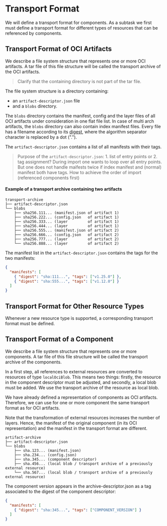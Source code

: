 # Transport Format

We will define a transport format for components. 
As a subtask we first must define a transport format for different types of resources that can be referenced by 
components.

## Transport Format of OCI Artifacts

We describe a file system structure that represents one or more OCI artifacts.
A tar file of this file structure will be called the transport archive of the OCI artifacts.

> Clarify that the containing directory is not part of the tar file.

The file system structure is a directory containing:

- an `artifact-descriptor.json` file
- and a `blobs` directory.

The `blobs` directory contains the manifest, config and the layer files of all OCI artifacts under consideration
in one flat file list. In case of multi arch artifacts, the `blobs` directory can also contain index manifest files.
Every file has a filename according to its
[digest](https://github.com/opencontainers/image-spec/blob/main/descriptor.md#digests), 
where the algorithm separator character is replaced by a dot ("."). 

The `artifact-descriptor.json` contains a list of all manifests with their tags.

> Purpose of the `artifact-descriptor.json`: 1. list of entry points or 2. tag assignment?
> During import one wants to loop over all entry points. But one does not handle maifests twice if index manifest and 
> (normal) manifest both have tags.
> How to achieve the order of import (referenced components first)

#### Example of a transport archive containing two artifacts

```text
transport-archive
├── artifact-descriptor.json
└── blobs
    ├── sha256.111... (manifest.json of artifact 1)
    ├── sha256.222... (config.json   of artifact 1)
    ├── sha256.333... (layer         of artifact 1)
    ├── sha256.444... (layer         of artifact 1)
    ├── sha256.555... (manifest.json of artifact 2)
    ├── sha256.666... (config.json   of artifact 2)
    ├── sha256.777... (layer         of artifact 2)
    └── sha256.888... (layer         of artifact 2)
```

The manifest list in the `artifact-descriptor.json` contains the tags for the two manifests:

```json
{
  "manifests": [
    { "digest": "sha:111...", "tags": ["v1.25.0"] },
    { "digest": "sha:555...", "tags": ["v1.12.0"] }
  ]
}
```


## Transport Format for Other Resource Types

Whenever a new resource type is supported, a corresponding transport format must be defined.


## Transport Format of a Component

We describe a file system structure that represents one or more components.
A tar file of this file structure will be called the transport archive of the components.

In a first step, all references to external resources are converted to resources of type `localOciBlob`.
This means two things: firstly, the resource in the component descriptor must be adjusted, 
and secondly, a local blob must be added. We use the transport archive of the resource as local blob. 

We have already defined a representation of components as OCI artifacts. 
Therefore, we can use for one or more component the same transport format as for OCI artifacts.

Note that the transformation of external resources increases the number of layers. Hence, the manifest of the original 
component (in its OCI representation) and the manifest in the transport format are different.

```text
artifact-archive
├── artifact-descriptor.json
└── blobs
    ├── sha.123... (manifest.json)
    ├── sha.234... (config.json)
    ├── sha.345... (component descriptor)
    ├── sha.456... (local blob / transport archive of a previously external resource)
    └── sha.567... (local blob / transport archive of a previously external resource)
```

The component version appears in the archive-descriptor.json as a tag associated to the digest of the component 
descriptor:

```json
{
  "manifests": [
    { "digest": "sha:345...", "tags": ["COMPONENT_VERSION"] }
  ]
}
```

